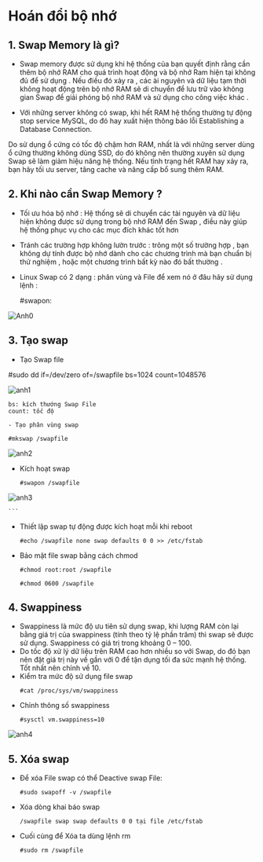 # Hoán đổi bộ nhớ

## 1. Swap Memory là gì?
- Swap memory được sử dụng khi hệ thống của bạn quyết định rằng cần thêm bộ nhớ RAM cho quá trình hoạt động và bộ nhớ Ram hiện tại không đủ để sử dụng . Nếu điều đó xảy ra , các ài nguyên và dữ liệu tạm thời không hoạt động trên bộ nhớ RAM sẽ di chuyển để lưu trữ vào không gian Swap để giải phóng bộ nhớ RAM và sử dụng cho công việc khác .

- Với những server không có swap, khi hết RAM hệ thống thường tự động stop service MySQL, do đó hay xuất hiện thông báo lỗi Establishing a Database Connection.

Do sử dụng ổ cứng có tốc độ chậm hơn RAM, nhất là với những server dùng ổ cứng thường không dùng SSD, do đó không nên thường xuyên sử dụng Swap sẽ làm giảm hiệu năng hệ thống. Nếu tình trạng hết RAM hay xảy ra, bạn hãy tối ưu server, tăng cache và nâng cấp bổ sung thêm RAM.
## 2. Khi nào cần Swap Memory ?
- Tối ưu hóa bộ nhớ : Hệ thống sẽ di chuyển các tài nguyên và dữ liệu hiện không được sử dụng trong bộ nhớ RAM đến Swap , điều này giúp hệ thống phục vụ cho các mục đích khác tốt hơn
- Tránh các trường hợp không lườn trước : trông một số trường hợp , bạn không dự tính được bộ nhớ dành cho các chương trình mà bạn chuẩn bị thử nghiệm , hoặc một chương trình bất kỳ nào đó bất thường .
- Linux Swap có 2 dạng : phân vùng và File để xem nó ở đâu hãy sử dụng lệnh :
 
 
  #swapon:

![Anh0](https://image.prntscr.com/image/G6UJR1sHShOqED9kqGUg5A.png)



## 3. Tạo swap
- Tạo Swap file 

 #sudo dd if=/dev/zero of=/swapfile bs=1024 count=1048576

![anh1](https://image.prntscr.com/image/9TBuvSpeQTutKyOkKWOb6A.png)

    bs: kích thướng Swap File
    count: tốc độ
    
    - Tạo phân vùng swap

    #mkswap /swapfile

![anh2](https://image.prntscr.com/image/j1n_i1IpRLuLIe_sHLWxCg.png)

    
- Kích hoạt swap
    ```
    #swapon /swapfile

![anh3](https://image.prntscr.com/image/kgNf-IhpTXGy7ChL2rqpPA.png)

    ```

- Thiết lập swap tự động được kích hoạt mỗi khi reboot
    ```
    #echo /swapfile none swap defaults 0 0 >> /etc/fstab
    ```
- Bảo mật file swap bằng cách chmod
    ```
    #chmod root:root /swapfile
    ```
    ```
    #chmod 0600 /swapfile
    ```
## 4. Swappiness

- Swappiness là mức độ ưu tiên sử dụng swap, khi lượng RAM còn lại bằng giá trị của swappiness (tính theo tỷ lệ phần trăm) thì swap sẽ được sử dụng. Swappiness có giá trị trong khoảng 0 – 100.
- Do  tốc độ xử lý dữ liệu trên RAM cao hơn nhiều so với Swap, do đó bạn nên đặt giá trị này về gần với 0 để tận dụng tối đa sức mạnh hệ thống. Tốt nhất nên chỉnh về 10.
- Kiểm tra mức độ sử dụng file swap
    ```
    #cat /proc/sys/vm/swappiness
    ```
- Chỉnh thông số swappiness
    ```
    #sysctl vm.swappiness=10
    ```
![anh4](https://image.prntscr.com/image/wEHEa6k8R2ubQQZ9JjpUJw.png)

## 5. Xóa swap

- Để xóa File swap có thể Deactive swap File:
    ```
    #sudo swapoff -v /swapfile
    ```
- Xóa dòng khai báo swap
    ```
    /swapfile swap swap defaults 0 0 tại file /etc/fstab
    ```
- Cuối cùng để Xóa ta dùng lệnh rm
    ```
    #sudo rm /swapfile
    ```


 